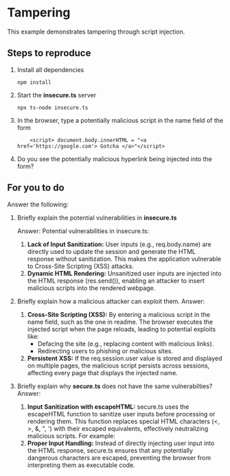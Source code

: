 # Tampering

This example demonstrates tampering through script injection.

## Steps to reproduce

1. Install all dependencies

    `npm install`

2. Start the **insecure.ts** server

    `npx ts-node insecure.ts`

3. In the browser, type a potentially malicious script in the name field of the form

    ```
        <script> document.body.innerHTML = "<a href='https://google.com'> Gotcha </a>"</script>
    ```

4. Do you see the potentially malicious hyperlink being injected into the form?

## For you to do

Answer the following:

1. Briefly explain the potential vulnerabilities in **insecure.ts**

    Answer: Potential vulnerabilities in insecure.ts:
    1. **Lack of Input Sanitization:**
        User inputs (e.g., req.body.name) are directly used to update the session and generate the HTML response without sanitization. This makes the application vulnerable to Cross-Site Scripting (XSS) attacks.
    2. **Dynamic HTML Rendering:**
        Unsanitized user inputs are injected into the HTML response (res.send()), enabling an attacker to insert malicious scripts into the rendered webpage.

2. Briefly explain how a malicious attacker can exploit them.
    Answer: 
    1. **Cross-Site Scripting (XSS):**
    By entering a malicious script in the name field, such as the one in readme.
    The browser executes the injected script when the page reloads, leading to potential exploits like:
        - Defacing the site (e.g., replacing content with malicious links).
        - Redirecting users to phishing or malicious sites.
    2. **Persistent XSS:**
    If the req.session.user value is stored and displayed on multiple pages, the malicious script persists across sessions, affecting every page that displays the injected name.

3. Briefly explain why **secure.ts** does not have the same vulnerabilties?
    Answer: 
    1. **Input Sanitization with escapeHTML:**
        secure.ts uses the escapeHTML function to sanitize user inputs before processing or rendering them. This function replaces special HTML characters (<, >, &, ", ') with their escaped equivalents, effectively neutralizing malicious scripts.
        For example:
    2. **Proper Input Handling:**
        Instead of directly injecting user input into the HTML response, secure.ts ensures that any potentially dangerous characters are escaped, preventing the browser from interpreting them as executable code.